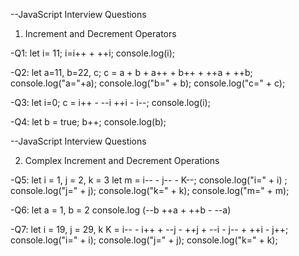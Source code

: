 --JavaScript Interview Questions 
1. Increment and Decrement Operators 

-Q1: 
let i= 11; 
i=i++ + ++i; 
console.log(i); 

-Q2: 
let a=11, b=22, с; 
c = a + b + a++ + b++ + ++a + ++b; 
console.log("a="+a); 
console.log("b=" + b); 
console.log("c=" + c); 
 
-Q3: 
let i=0; 
c = i++ - --i ++i - i--;
console.log(i); 

-Q4: 
let b = true; 
b++; 
console.log(b); 

--JavaScript Interview Questions 

2. Complex Increment and Decrement Operations 

-Q5: 
let i = 1, j = 2, k = 3 
let m = i-- - j-- - K--;
console.log("i=" + i) ;
console.log("j=" + j); 
console.log("k=" + k); 
console.log("m=" + m); 

-Q6: 
let a = 1, b = 2 
console.log (--b ++a + ++b - --a) 

-Q7: 
let i = 19, j = 29, k 
K = i-- - i++ + --j - ++j + --i - j-- + ++i - j++; 
console.log("i=" + i); 
console.log("j=" + j); 
console.log("k=" + k);